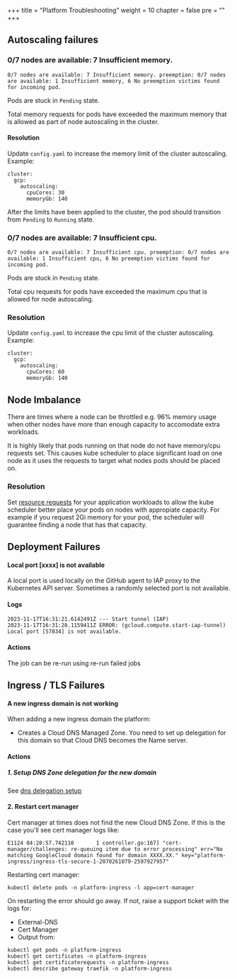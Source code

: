 +++
title = "Platform Troubleshooting"
weight = 10
chapter = false
pre = ""
+++

## Autoscaling failures

### 0/7 nodes are available: 7 Insufficient memory.

```
0/7 nodes are available: 7 Insufficient memory. preemption: 0/7 nodes are available: 1 Insufficient memory, 6 No preemption victims found for incoming pod.
```

Pods are stuck in `Pending` state. 

Total memory requests for pods have exceeded the maximum memory that is allowed as part of node autoscaling in the cluster. 

#### Resolution
Update `config.yaml` to increase the memory limit of the cluster autoscaling. Example:
```
cluster:
  gcp:
    autoscaling:
      cpuCores: 30
      memoryGb: 140
```

After the limits have been applied to the cluster, the pod should transition from `Pending` to `Running` state.

### 0/7 nodes are available: 7 Insufficient cpu.

```
0/7 nodes are available: 7 Insufficient cpu. preemption: 0/7 nodes are available: 1 Insufficient cpu, 6 No preemption victims found for incoming pod.
```

Pods are stuck in `Pending` state. 

Total cpu requests for pods have exceeded the maximum cpu that is allowed for node autoscaling.

### Resolution
Update `config.yaml` to increase the cpu limit of the cluster autoscaling. Example:
```
cluster:
  gcp:
    autoscaling:
      cpuCores: 60
      memoryGb: 140
```

## Node Imbalance
There are times where a node can be throttled e.g. 96% memory usage when other nodes have more than enough capacity to accomodate extra workloads.

It is highly likely that pods running on that node do not have memory/cpu requests set. This causes kube scheduler to place significant load on one node as it uses the requests to target what nodes pods should be placed on.

### Resolution
Set [resource requests](../app/resources.md) for your application workloads to allow the kube scheduler better place your pods on nodes with appropiate capacity. For example if you request 2Gi memory for your pod, the scheduler will guarantee finding a node that has that capacity. 

## Deployment Failures

#### Local port [xxxx] is not available

A local port is used locally on the GitHub agent to IAP proxy to the Kubernetes API server. 
Sometimes a randomly selected port is not available.

#### Logs

```
2023-11-17T16:31:21.6142491Z --- Start tunnel (IAP)
2023-11-17T16:31:28.1159411Z ERROR: (gcloud.compute.start-iap-tunnel) Local port [57834] is not available.
```

#### Actions

The job can be re-run using re-run failed jobs

## Ingress / TLS Failures

#### A new ingress domain is not working 

When adding a new ingress domain the platform:
* Creates a Cloud DNS Managed Zone. You need to set up delegation for this domain so that Cloud DNS becomes the Name server. 


#### Actions

##### 1. Setup DNS Zone delegation for the new domain

See [dns delegation setup](../dns)

#### 2. Restart cert manager

Cert manager at times does not find the new Cloud DNS Zone. If this is the case you'll see cert manager logs like:

```
E1124 04:28:57.742110       1 controller.go:167] "cert-manager/challenges: re-queuing item due to error processing" err="No matching GoogleCloud domain found for domain XXXX.XX." key="platform-ingress/ingress-tls-secure-1-2070261079-2597927957"
```

Restarting cert manager:

```
kubectl delete pods -n platform-ingress -l app=cert-manager
```

On restarting the error should go away. If not, raise a support ticket with the logs for:

* External-DNS
* Cert Manager
* Output from:

```
kubectl get pods -n platform-ingress
kubectl get certificates -n platform-ingress
kubectl get certificaterequests -n platform-ingress
kubectl describe gateway traefik -n platform-ingress
```